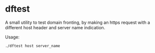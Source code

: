 # dftest

A small utility to test domain fronting, by making an https request with a different host header and server name indication.

Usage:

```
./dftest host server_name
```
